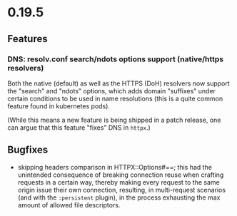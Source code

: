 # 0.19.5

## Features

### DNS: resolv.conf search/ndots options support (native/https resolvers)

Both the native (default) as well as the HTTPS (DoH) resolvers now support the "search" and "ndots" options, which adds domain "suffixes" under certain conditions to be used in name resolutions (this is a quite common feature found in kubernetes pods).

(While this means a new feature is being shipped in a patch release, one can argue that this feature "fixes" DNS in `httpx`.)

## Bugfixes

* skipping headers comparison in HTTPX::Options#==; this had the unintended consequence of breaking connection reuse when crafting requests in a certain way, thereby making every request to the same origin issue their own connection, resulting, in multi-request scenarios (and with the `:persistent` plugin), in the process exhausting the max amount of allowed file descriptors.